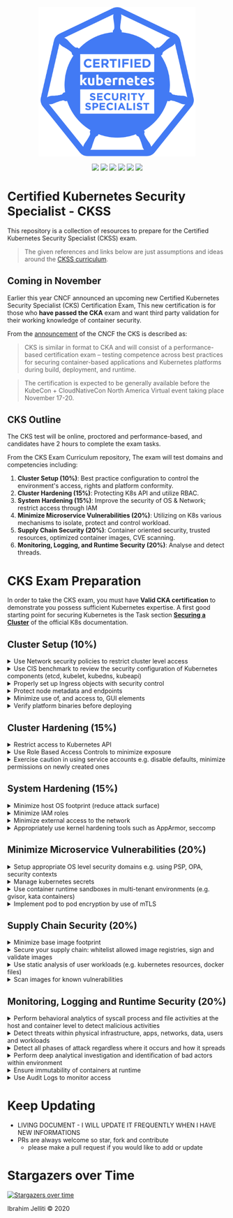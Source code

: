<p align="center">
  <img width="360" src="kubernetes-security-specialist-logo.png">
</p>
<p align="center">
  <img src="https://img.shields.io/badge/contributions-welcome-brightgreen.svg?style=flat">
  <img src="https://img.shields.io/badge/status-preview-brightgreen?style=flat">
  <img src="https://img.shields.io/github/issues-raw/ijelliti/CKSS-Certified-Kubernetes-Security-Specialist?style=flat">
  
  <img src="https://img.shields.io/github/license/ijelliti/CKSS-Certified-Kubernetes-Security-Specialist?style=flat">
  <img src="https://img.shields.io/github/stars/ijelliti/CKSS-Certified-Kubernetes-Security-Specialist?style=social">
  <img src="https://img.shields.io/github/forks/ijelliti/CKSS-Certified-Kubernetes-Security-Specialist?style=social">
</p>


# Certified Kubernetes Security Specialist - CKSS
This repository is a collection of resources to prepare for the Certified Kubernetes Security Specialist (CKSS) exam.
> The given references and links below are just assumptions and ideas around the [CKSS curriculum](https://github.com/cncf/curriculum/blob/master/CKS_Curriculum_%20v1.19%20Coming%20Soon%20November%202020.pdf).
## Coming in November
Earlier this year CNCF announced an upcoming new Certified Kubernetes Security Specialist (CKS) Certification Exam, This new certification is for those who **have passed the CKA** exam and want third party validation for their working knowledge of container security.

From the [announcement](https://www.cncf.io/blog/2020/07/15/certified-kubernetes-security-specialist-cks-coming-in-november/) of the CNCF the CKS is described as:
> CKS is similar in format to CKA and will consist of a performance-based certification exam – testing competence across best practices for securing container-based applications and Kubernetes platforms during build, deployment, and runtime.

> The certification is expected to be generally available before the KubeCon + CloudNativeCon North America Virtual event taking place November 17-20.

## CKS Outline
The CKS test will be online, proctored and performance-based, and candidates have 2 hours to complete the exam tasks.

From the CKS Exam Curriculum repository, The exam will test domains and competencies including:
1. **Cluster Setup (10%)**: Best practice configuration to control the environment's access, rights and platform conformity.
2. **Cluster Hardening (15%)**: Protecting K8s API and utilize RBAC.
3. **System Hardening (15%)**: Improve the security of OS & Network; restrict access through IAM
4. **Minimize Microservice Vulnerabilities (20%)**: Utilizing on K8s various mechanisms to isolate, protect and control workload.
5. **Supply Chain Security (20%)**: Container oriented security, trusted resources, optimized container images, CVE scanning.
6. **Monitoring, Logging, and Runtime Security (20%)**: Analyse and detect threads.

# CKS Exam Preparation
In order to take the CKS exam, you must have **Valid CKA certification** to demonstrate you possess sufficient Kubernetes expertise.
A first good starting point for securing Kubernetes is the Task section [**Securing a Cluster**](https://kubernetes.io/docs/tasks/administer-cluster/securing-a-cluster/) of the official K8s documentation.

## Cluster Setup (10%)
<details><summary>Use Network security policies to restrict cluster level access</summary>
  
* [Network Policies](https://kubernetes.io/docs/concepts/services-networking/network-policies)
* [Securing a Cluster](https://kubernetes.io/docs/tasks/administer-cluster/securing-a-cluster/)
* [Declare Network Policy](https://kubernetes.io/docs/tasks/administer-cluster/declare-network-policy/)
* [Enforcing Network Policies in Kubernetes](https://kubernetes.io/blog/2017/10/enforcing-network-policies-in-kubernetes/)
* [Get started with Kubernetes network policy](https://docs.projectcalico.org/security/kubernetes-network-policy)
* [kubernetes-network-policy-recipes](https://github.com/ahmetb/kubernetes-network-policy-recipes)
* [Kubernetes Network Policies Best Practices](https://blog.alcide.io/kubernetes-network-policies-best-practices)
* [Exploring Network Policies in Kubernetes](https://banzaicloud.com/blog/network-policy/)
</details>

<details><summary>Use CIS benchmark to review the security configuration of Kubernetes components (etcd, kubelet, kubedns, kubeapi)</summary>
  
* [CIS benchmark for Kubernetes](https://www.cisecurity.org/benchmark/kubernetes/)
  * The benchmark is not yet available for `Kubernetes 1.19`, but it gives great understanding.
* [What is Center for Internet Security (CIS) Benchmarks](https://docs.microsoft.com/en-us/microsoft-365/compliance/offering-cis-benchmark)
* [Kube-bench](https://github.com/aquasecurity/kube-bench#running-kube-bench): A tool for running Kubernetes CIS Benchmark tests
* [GKE: CIS Benchmarks for etcd & kubelet](https://cloud.google.com/kubernetes-engine/docs/concepts/cis-benchmarks#default-values) 
</summary>
</details>

<details><summary>Properly set up Ingress objects with security control</summary>
  
* [Ingress](https://kubernetes.io/docs/concepts/services-networking/ingress/)
* [Ingress Controllers](https://kubernetes.io/docs/concepts/services-networking/ingress-controllers/)
* [Set up Ingress on Minikube with the NGINX Ingress Controller](https://kubernetes.io/docs/tasks/access-application-cluster/ingress-minikube/)
* [secure an Ingress by specifying a Secret that contains a TLS private key and certificate](https://kubernetes.io/docs/concepts/services-networking/ingress/#tls) 
</details>

<details><summary>Protect node metadata and endpoints</summary>
  
* [Restricting cloud metadata API access](https://kubernetes.io/docs/tasks/administer-cluster/securing-a-cluster/#restricting-cloud-metadata-api-access)
* [Setting up secure endpoints in Kubernetes](https://blog.cloud66.com/setting-up-secure-endpoints-in-kubernetes/)
* [GKE Protecting cluster metadata](https://cloud.google.com/kubernetes-engine/docs/how-to/protecting-cluster-metadata)
* [Retrieving EC2 instance metadata](https://docs.aws.amazon.com/AWSEC2/latest/UserGuide/instancedata-data-retrieval.html)
* [EC2 Instance user data](https://docs.aws.amazon.com/AWSEC2/latest/UserGuide/ec2-instance-metadata.html) 
</details>

<details><summary>Minimize use of, and access to, GUI elements</summary>
  
* [Web-based Kubernetes User Interface](https://kubernetes.io/docs/tasks/access-application-cluster/web-ui-dashboard/)
* [On Securing the Kubernetes Dashboard](https://blog.heptio.com/on-securing-the-kubernetes-dashboard-16b09b1b7aca)
</details>

<details><summary>Verify platform binaries before deploying</summary>
  
* [Kubernetes platform binaries](https://github.com/kubernetes/kubernetes/releases)
</details>

## Cluster Hardening (15%)
<details><summary>Restrict access to Kubernetes API</summary>

* [Controlling Access to the Kubernetes API](https://kubernetes.io/docs/reference/access-authn-authz/controlling-access/)
* [GKE: Hardening your cluster's security](https://cloud.google.com/anthos/gke/docs/on-prem/how-to/hardening-your-cluster)
</details>

<details><summary>Use Role Based Access Controls to minimize exposure</summary>

* [Using RBAC Authorization](https://kubernetes.io/docs/reference/access-authn-authz/rbac/)
* [Authorization modes for Kubernetes API server](https://kubernetes.io/docs/reference/access-authn-authz/authorization/#authorization-modules)
* [Understand Role-Based Access Control in Kubernetes](https://www.youtube.com/watch?v=G3R24JSlGjY)
</details>


<details><summary>Exercise caution in using service accounts e.g. disable defaults, minimize permissions on newly created ones</summary>
  
* [Managing Service Accounts](https://kubernetes.io/docs/reference/access-authn-authz/service-accounts-admin/)
* [Kubernetes: Creating Service Accounts and Kubeconfigs](https://docs.armory.io/docs/armory-admin/manual-service-account/)
* [Kubernetes Access Control: Exploring Service Accounts](https://thenewstack.io/kubernetes-access-control-exploring-service-accounts/)
* [Disable default service account by deployments in Kubernetes](https://stackoverflow.com/questions/52583497/how-to-disable-the-use-of-a-default-service-account-by-a-statefulset-deployments)
* [Configure Service Accounts for Pods](https://kubernetes.io/docs/tasks/configure-pod-container/configure-service-account/)
* [Kubernetes should not mount default service account credentials by default](https://github.com/kubernetes/kubernetes/issues/57601)
* [Securing Kubernetes Clusters by Eliminating Risky Permissions](https://www.cyberark.com/resources/threat-research-blog/securing-kubernetes-clusters-by-eliminating-risky-permissions)
</details>

## System Hardening (15%)
<details><summary>Minimize host OS footprint (reduce attack surface)</summary>

* [Reduce Kubernetes Attack Surfaces](https://blog.sonatype.com/kubesecops-kubernetes-security-practices-you-should-follow#:~:text=Reduce%20Kubernetes%20Attack%20Surfaces)
* [distribution independent linux](https://www.cisecurity.org/benchmark/distribution_independent_linux/)
* [CIS Benchmark Ubuntu Linux](https://www.cisecurity.org/benchmark/ubuntu_linux/)
* [CIS Benchmark RedHat](https://www.cisecurity.org/benchmark/red_hat_linux/)
* [CIS Benchmark Debian](https://www.cisecurity.org/benchmark/debian_linux/)
* [CIS Benchmark Centos](https://www.cisecurity.org/benchmark/centos_linux/)
* [CIS Benchmark SUSE](https://www.cisecurity.org/benchmark/suse_linux/)
* [CIS Benchmark Oracle](https://www.cisecurity.org/benchmark/oracle_linux/)
</details>

<details><summary>Minimize IAM roles</summary>

* [What is the Principle of Least Privilege (POLP)?](https://digitalguardian.com/blog/what-principle-least-privilege-polp-best-practice-information-security-and-compliance)
* [IAM Grant least privilege](https://docs.aws.amazon.com/IAM/latest/UserGuide/best-practices.html#grant-least-privilege)
</details>

<details><summary>Minimize external access to the network</summary>

* [Secure hosts with OS-level firewall (ufw)](https://help.replicated.com/community/t/managing-firewalls-with-ufw-on-kubernetes/230)
* [Configure firewall with ufw](https://www.linode.com/docs/security/firewalls/configure-firewall-with-ufw/)
* [Use security groups to secure network (Azure)](https://docs.microsoft.com/en-us/azure/aks/concepts-security#azure-network-security-groups)
* [Amazon EKS security group considerations](https://docs.aws.amazon.com/eks/latest/userguide/sec-group-reqs.html)
* [Amazon EC2 security groups for Linux instances](https://docs.aws.amazon.com/AWSEC2/latest/UserGuide/ec2-security-groups.html)
</details>

<details><summary>Appropriately use kernel hardening tools such as AppArmor, seccomp</summary>

* [Kubernetes Hardening Best Practices](https://www.sumologic.com/kubernetes/security/#security-best-practices)
* [Restrict a Container's Syscalls with Seccomp](https://kubernetes.io/docs/tutorials/clusters/seccomp/)
* [Restrict a Container's Access to Resources with AppArmor](https://kubernetes.io/docs/tutorials/clusters/apparmor/)
* [Container Security: Fundamental Technology Concepts that Protect Containerized Application by Liz Rice](https://cdn2.hubspot.net/hubfs/1665891/Assets/Container%20Security%20by%20Liz%20Rice%20-%20OReilly%20Apr%202020.pdf)
</details>

## Minimize Microservice Vulnerabilities (20%)
<details><summary>Setup appropriate OS level security domains e.g. using PSP, OPA, security contexts</summary>

* [Pod Security Policies](https://kubernetes.io/docs/concepts/policy/pod-security-policy/)
* [Configure a Security Context for a Pod or Container](https://kubernetes.io/docs/tasks/configure-pod-container/security-context/)
* [Open Policy Agent Introduction](https://www.youtube.com/watch?v=Yup1FUc2Qn0)
* [OPA Gatekeeper: Policy and Governance for Kubernetes](https://kubernetes.io/blog/2019/08/06/opa-gatekeeper-policy-and-governance-for-kubernetes/)
* [Enforce policies on Kubernetes objects with OPA](https://www.openpolicyagent.org/docs/v0.12.2/kubernetes-admission-control/)
* [Pod Security Policy](https://blog.alcide.io/pod-security-policy)
* [katacoda lab around Secrets](https://www.katacoda.com/courses/kubernetes/managing-secrets)
</details>

<details><summary>Manage kubernetes secrets</summary>

* [Kubernetes Secrets](https://kubernetes.io/docs/concepts/configuration/secret/)
* [Managing Secrets in Kubernetes](https://www.weave.works/blog/managing-secrets-in-kubernetes)
* [Secrets Store CSI driver](https://github.com/kubernetes-sigs/secrets-store-csi-driver)
</details>

<details><summary>Use container runtime sandboxes in multi-tenant environments (e.g. gvisor, kata containers)</summary>

* [What is gVisor?](https://gvisor.dev/docs/)
* [Use gVisor to run Kubernetes pods](https://gvisor.dev/docs/user_guide/quick_start/kubernetes/)
* [Implementing secure Containers using Google’s gVisor](https://thenewstack.io/how-to-implement-secure-containers-using-googles-gvisor/)
* [Kata containers and Kubernetes: How they fit together?](https://platform9.com/blog/kata-containers-docker-and-kubernetes-how-they-all-fit-together/)
* [How to use Kata Containers with Kubernetes?](https://github.com/kata-containers/documentation/blob/master/how-to/how-to-use-k8s-with-cri-containerd-and-kata.md)
</details>

<details><summary>Implement pod to pod encryption by use of mTLS</summary>
  
* [Manage TLS Certificates in a Cluster](https://kubernetes.io/docs/tasks/tls/managing-tls-in-a-cluster/)
* [Secure communication between services in Istio with mutual TLS](https://developer.ibm.com/technologies/containers/tutorials/istio-security-mtls/)
* [Mutual TLS Authentication (mTLS) De-Mystified](https://codeburst.io/mutual-tls-authentication-mtls-de-mystified-11fa2a52e9cf)
* [Traffic encryption using mTLS](https://www.istioworkshop.io/11-security/01-mtls/)
* [Using Istio to improve end-to-end security](https://istio.io/latest/blog/2017/0.1-auth/)
* [Linerd: automatic mtls](https://linkerd.io/2/features/automatic-mtls/)
</details>

## Supply Chain Security (20%)

<details><summary>Minimize base image footprint</summary>

* [Why build small container images in Kubernetes](https://cloud.google.com/blog/products/gcp/kubernetes-best-practices-how-and-why-to-build-small-container-images)
* [Use the smallest base image possible](https://cloud.google.com/solutions/best-practices-for-building-containers#build-the-smallest-image-possible)
* [7 best practices for building containers](https://cloud.google.com/blog/products/gcp/7-best-practices-for-building-containers)
* [distroless containers](https://github.com/GoogleContainerTools/distroless)
* [Docker multi-stage builds](https://docs.docker.com/develop/develop-images/multistage-build/)
</details>

<details><summary>Secure your supply chain: whitelist allowed image registries, sign and validate images</summary>

* [Using Admission Controllers](https://kubernetes.io/docs/reference/access-authn-authz/admission-controllers/)
* [Dynamic Admission Control](https://kubernetes.io/docs/reference/access-authn-authz/extensible-admission-controllers/)
* [A Guide to Kubernetes Admission Controllers](https://kubernetes.io/blog/2019/03/21/a-guide-to-kubernetes-admission-controllers/)
* [Content trust in Docker](https://docs.docker.com/engine/security/trust/content_trust/)
* [How to reject docker registries in Kubernetes?](https://stackoverflow.com/questions/54463125/how-to-reject-docker-registries-in-kubernetes)
* [Ensure images only from approved sources are run](https://github.com/kubernetes/kubernetes/issues/22888)
* [Restrict pulling images from Registry](https://www.openpolicyagent.org/docs/latest/kubernetes-primer/)
* [Container image signatures in Kubernetes](https://medium.com/sse-blog/container-image-signatures-in-kubernetes-19264ac5d8ce)
</details>

<details><summary>Use static analysis of user workloads (e.g. kubernetes resources, docker files)</summary>

* [Static analysis with Kube-score](https://kube-score.com/)
* [Kubernetes static code analysis with Checkov](https://bridgecrew.io/blog/kubernetes-static-code-analysis-with-checkov/)
* [Static analysis with Clair](https://github.com/quay/clair)
</details>

<details><summary>Scan images for known vulnerabilities</summary>

* [Scan your Docker images for vulnerabilities](https://medium.com/better-programming/scan-your-docker-images-for-vulnerabilities-81d37ae32cb3)
* [Scan your Docker containers for vulnerabilities with Clair](https://github.com/leahnp/clair-klar-kubernetes-demo)
* [OpenSCAP](https://github.com/OpenSCAP/openscap)
* [CLAIR](https://github.com/quay/clair)
* [Vuls](https://github.com/future-architect/vuls)
</details>

## Monitoring, Logging and Runtime Security (20%)

<details><summary>Perform behavioral analytics of syscall process and file activities at the host and container level to detect malicious activities</summary>

* [How to detect a Kubernetes vulnerability using Falco](https://sysdig.com/blog/how-to-detect-kubernetes-vulnerability-cve-2019-11246-using-falco/)
* [Kubernetes Security monitoring at scale](https://medium.com/@SkyscannerEng/kubernetes-security-monitoring-at-scale-with-sysdig-falco-a60cfdb0f67a)
* [Restrict a Container's Syscalls with Seccomp](https://kubernetes.io/docs/tutorials/clusters/seccomp/)
</details>

<details><summary>Detect threats within physical infrastructure, apps, networks, data, users and workloads</summary>
  
* [Common Kubernetes config security threats](https://www.cncf.io/blog/2020/08/07/common-kubernetes-config-security-threats/)
* [A guidance on Kubernetes threat modeling](https://www.trendmicro.com/vinfo/us/security/news/virtualization-and-cloud/guidance-on-kubernetes-threat-modeling)
* [Threat matrix for Kubernetes](https://www.microsoft.com/security/blog/2020/04/02/attack-matrix-kubernetes/)
</details>

<details><summary>Detect all phases of attack regardless where it occurs and how it spreads</summary>

* [Investigating Kubernetes attack scenarios in Threat Stack](https://www.threatstack.com/blog/kubernetes-attack-scenarios-part-1)
* [Anatomy of a Kubernetes attack – How untrusted Docker images fails us](https://www.optiv.com/explore-optiv-insights/source-zero/anatomy-kubernetes-attack-how-untrusted-docker-images-fail-us)
</details>

<details><summary>Perform deep analytical investigation and identification of bad actors within environment</summary>

* [Kubernetes security 101: Risks and Best practices](https://www.stackrox.com/post/2020/05/kubernetes-security-101/)
</details>

<details><summary>Ensure immutability of containers at runtime</summary>

* [Principles of Container-based Application Design](https://kubernetes.io/blog/2018/03/principles-of-container-app-design/)
* [Leverage Kubernetes to ensure that containers are immutable](https://access.redhat.com/documentation/en-us/red_hat_enterprise_linux_atomic_host/7/html/container_security_guide/keeping_containers_fresh_and_updateable#leveraging_kubernetes_and_openshift_to_ensure_that_containers_are_immutable)
* [Why I think we should all use immutable Docker images](https://medium.com/sroze/why-i-think-we-should-all-use-immutable-docker-images-9f4fdcb5212f)
* [With immutable infrastructure, your systems can rise from the dead](https://techbeacon.com/enterprise-it/immutable-infrastructure-your-systems-can-rise-dead)
</details>

<details><summary>Use Audit Logs to monitor access</summary>

* [Kubernetes Audit](https://kubernetes.io/docs/tasks/debug-application-cluster/audit/)
* [How to monitor Kubernetes audit logs?](https://www.datadoghq.com/blog/monitor-kubernetes-audit-logs/)
* [Kubernetes Audit logging](https://docs.sysdig.com/en/kubernetes-audit-logging.html)
* [Kubernetes Audit: Making Log Auditing a Viable Practice Again](https://blog.alcide.io/kubernetes-audit-making-log-auditing-a-viable-practice-again)
</details>

# Keep Updating
* LIVING DOCUMENT - I WILL UPDATE IT FREQUENTLY WHEN I HAVE NEW INFORMATIONS
* PRs are always welcome so star, fork and contribute
  * please make a pull request if you would like to add or update 
# Stargazers over Time

[![Stargazers over time](https://starchart.cc/ijelliti/CKSS-Certified-Kubernetes-Security-Specialist.svg)](https://starchart.cc/ijelliti/CKSS-Certified-Kubernetes-Security-Specialist)

Ibrahim Jelliti © 2020

